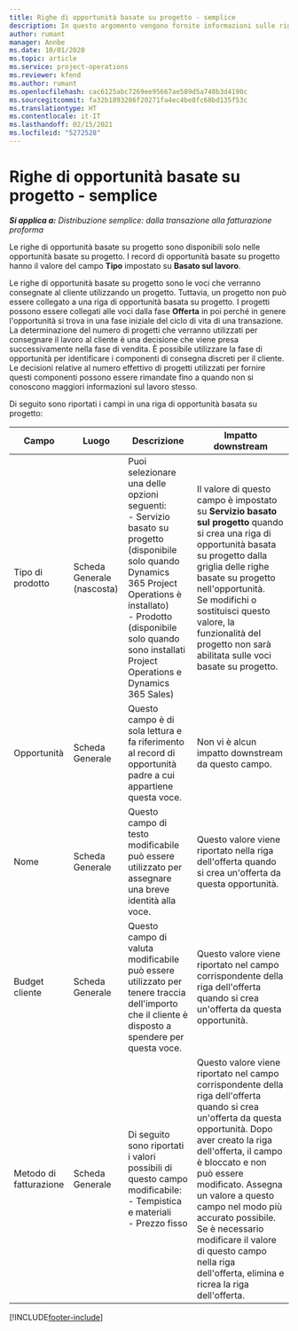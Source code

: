 ```yaml
---
title: Righe di opportunità basate su progetto - semplice
description: In questo argomento vengono fornite informazioni sulle righe di opportunità basate su progetto. (Pro)
author: rumant
manager: Annbe
ms.date: 10/01/2020
ms.topic: article
ms.service: project-operations
ms.reviewer: kfend
ms.author: rumant
ms.openlocfilehash: cac6125abc7269ee95667ae589d5a748b3d4190c
ms.sourcegitcommit: fa32b1893286f20271fa4ec4be8fc68bd135f53c
ms.translationtype: HT
ms.contentlocale: it-IT
ms.lasthandoff: 02/15/2021
ms.locfileid: "5272528"
---
```

# <a name="project-based-opportunity-lines---lite"></a>Righe di opportunità basate su progetto - semplice

_**Si applica a:** Distribuzione semplice: dalla transazione alla fatturazione proforma_

Le righe di opportunità basate su progetto sono disponibili solo nelle opportunità basate su progetto. I record di opportunità basate su progetto hanno il valore del campo **Tipo** impostato su **Basato sul lavoro**.

Le righe di opportunità basate su progetto sono le voci che verranno consegnate al cliente utilizzando un progetto. Tuttavia, un progetto non può essere collegato a una riga di opportunità basata su progetto. I progetti possono essere collegati alle voci dalla fase **Offerta** in poi perché in genere l'opportunità si trova in una fase iniziale del ciclo di vita di una transazione. La determinazione del numero di progetti che verranno utilizzati per consegnare il lavoro al cliente è una decisione che viene presa successivamente nella fase di vendita. È possibile utilizzare la fase di opportunità per identificare i componenti di consegna discreti per il cliente. Le decisioni relative al numero effettivo di progetti utilizzati per fornire questi componenti possono essere rimandate fino a quando non si conoscono maggiori informazioni sul lavoro stesso.

Di seguito sono riportati i campi in una riga di opportunità basata su progetto:

| **Campo** | **Luogo** | **Descrizione** | **Impatto downstream** |
| --- | --- | --- | --- |
| Tipo di prodotto | Scheda Generale (nascosta) | Puoi selezionare una delle opzioni seguenti:</br>- Servizio basato su progetto (disponibile solo quando Dynamics 365 Project Operations è installato)</br>- Prodotto (disponibile solo quando sono installati Project Operations e Dynamics 365 Sales) | Il valore di questo campo è impostato su **Servizio basato sul progetto** quando si crea una riga di opportunità basata su progetto dalla griglia delle righe basate su progetto nell'opportunità. <br> Se modifichi o sostituisci questo valore, la funzionalità del progetto non sarà abilitata sulle voci basate su progetto. |
| Opportunità | Scheda Generale | Questo campo è di sola lettura e fa riferimento al record di opportunità padre a cui appartiene questa voce. | Non vi è alcun impatto downstream da questo campo. |
| Nome | Scheda Generale | Questo campo di testo modificabile può essere utilizzato per assegnare una breve identità alla voce. | Questo valore viene riportato nella riga dell'offerta quando si crea un'offerta da questa opportunità. |
| Budget cliente | Scheda Generale | Questo campo di valuta modificabile può essere utilizzato per tenere traccia dell'importo che il cliente è disposto a spendere per questa voce. | Questo valore viene riportato nel campo corrispondente della riga dell'offerta quando si crea un'offerta da questa opportunità. |
| Metodo di fatturazione | Scheda Generale | Di seguito sono riportati i valori possibili di questo campo modificabile:</br>- Tempistica e materiali</br>- Prezzo fisso | Questo valore viene riportato nel campo corrispondente della riga dell'offerta quando si crea un'offerta da questa opportunità. Dopo aver creato la riga dell'offerta, il campo è bloccato e non può essere modificato. Assegna un valore a questo campo nel modo più accurato possibile. Se è necessario modificare il valore di questo campo nella riga dell'offerta, elimina e ricrea la riga dell'offerta. |


[!INCLUDE[footer-include](../../includes/footer-banner.md)]